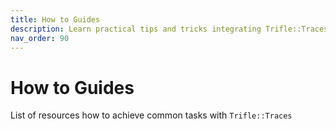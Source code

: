 ```yaml
---
title: How to Guides
description: Learn practical tips and tricks integrating Trifle::Traces.
nav_order: 90 
---
```


# How to Guides

List of resources how to achieve common tasks with `Trifle::Traces`
